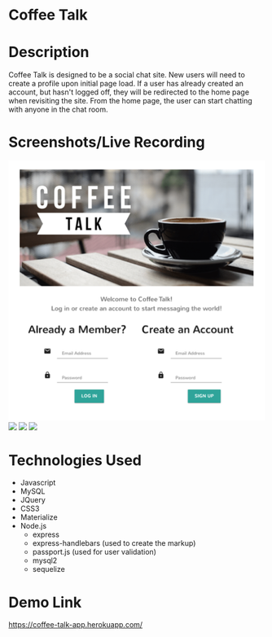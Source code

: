 # Coffee Talk

# Description 
Coffee Talk is designed to be a social chat site. New users will need to create a profile upon initial page load. If a user has already created an account, but hasn't logged off, they will be redirected to the home page when revisiting the site. From the home page, the user can start chatting with anyone in the chat room.

# Screenshots/Live Recording

![](/public/img/coffee-talk-home.png)
![](/assets/images/inner-page.png)
![](/assets/images/effects-page.png)
![](/assets/images/recording.gif)


# Technologies Used
* Javascript
* MySQL
* JQuery
* CSS3
* Materialize
* Node.js
    * express
    * express-handlebars (used to create the markup)
    * passport.js (used for user validation)
    * mysql2
    * sequelize

# Demo Link
https://coffee-talk-app.herokuapp.com/


